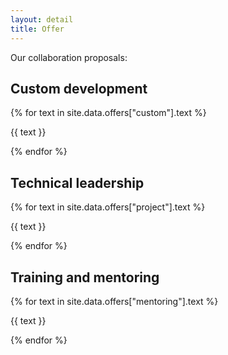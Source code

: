 ```yaml
---
layout: detail
title: Offer
---
```

Our collaboration proposals:
## Custom development
{% for text in site.data.offers["custom"].text %}

{{ text }}

{% endfor %}

## Technical leadership
{% for text in site.data.offers["project"].text %}

{{ text }}

{% endfor %}

## Training and mentoring
{% for text in site.data.offers["mentoring"].text %}

{{ text }}

{% endfor %}
